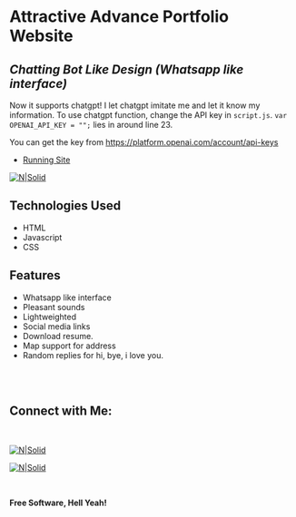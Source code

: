 # Attractive Advance Portfolio Website
## _Chatting Bot Like Design (Whatsapp like interface)_

Now it supports chatgpt! I let chatgpt imitate me and let it know my information.
To use chatgpt function,   change the API key in `script.js`.
`var OPENAI_API_KEY = "";` lies in around line 23.

You can get the key from https://platform.openai.com/account/api-keys
- [Running Site](https://explcre.github.io/chat)


[![N|Solid](images/demo.gif)](https://explcre.github.io/chat)

## Technologies Used

- HTML
- Javascript
- CSS

## Features

- Whatsapp like interface
- Pleasant sounds
- Lightweighted
- Social media links
- Download resume.
- Map support for address
- Random replies for hi, bye, i love you.

<br><br>

## Connect with Me: 

<br>

[![N|Solid](images/telegram.svg)](https://t.me/)


[![N|Solid](images/instagram.svg)](https://instagram.com/xpc_1025)


<br>

**Free Software, Hell Yeah!**
